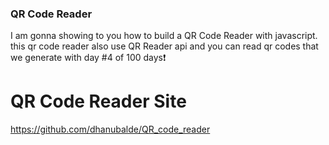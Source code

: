 
### QR Code Reader
I am gonna showing to you how to build a QR Code Reader with javascript. this qr code reader also use QR Reader api and you can read qr codes that we generate with day #4 of 100 days❗️


# QR Code Reader Site
https://github.com/dhanubalde/QR_code_reader
